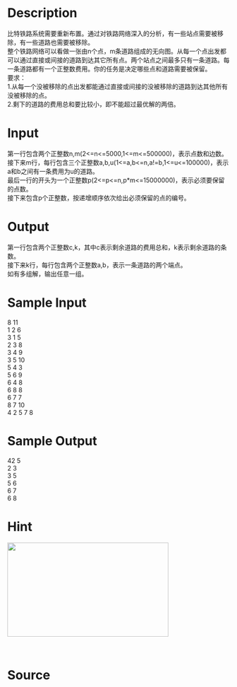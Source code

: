 
# Description

<div class="content"><div>比特铁路系统需要重新布置。通过对铁路网络深入的分析，有一些站点需要被移除，有一些道路也需要被移除。</div>
<div>整个铁路网络可以看做一张由n个点，m条道路组成的无向图。从每一个点出发都可以通过直接或间接的道路到达其它所有点。两个站点之间最多只有一条道路。每一条道路都有一个正整数费用。你的任务是决定哪些点和道路需要被保留。</div>
<div>要求：</div>
<div>1.从每一个没被移除的点出发都能通过直接或间接的没被移除的道路到达其他所有没被移除的点。</div>
<div>2.剩下的道路的费用总和要比较小，即不能超过最优解的两倍。</div>
<p></p></div>

# Input

<div class="content"><div>第一行包含两个正整数n,m(2&lt;=n&lt;=5000,1&lt;=m&lt;=500000)，表示点数和边数。</div>
<div>接下来m行，每行包含三个正整数a,b,u(1&lt;=a,b&lt;=n,a!=b,1&lt;=u&lt;=100000)，表示a和b之间有一条费用为u的道路。</div>
<div>最后一行的开头为一个正整数p(2&lt;=p&lt;=n,p*m&lt;=15000000)，表示必须要保留的点数。</div>
<div>接下来包含p个正整数，按递增顺序依次给出必须保留的点的编号。</div>
<p></p></div>

# Output

<div class="content"><div>第一行包含两个正整数c,k，其中c表示剩余道路的费用总和，k表示剩余道路的条数。</div>
<div>接下来k行，每行包含两个正整数a,b，表示一条道路的两个端点。</div>
<div>如有多组解，输出任意一组。</div>
<p></p></div>

# Sample Input

<div class="content"><span class="sampledata">8 11<br/>
1 2 6<br/>
3 1 5<br/>
2 3 8<br/>
3 4 9<br/>
3 5 10<br/>
5 4 3<br/>
5 6 9<br/>
6 4 8<br/>
6 8 8<br/>
6 7 7<br/>
8 7 10<br/>
4 2 5 7 8</span></div>

# Sample Output

<div class="content"><span class="sampledata">42 5<br/>
2 3<br/>
3 5<br/>
5 6<br/>
6 7<br/>
6 8</span></div>

# Hint

<div class="content"><p></p><p><img src="source/bzoj/4158/img/aHR0cHM6Ly9seWRzeS5jb20vSnVkZ2VPbmxpbmUvdXBsb2FkLzIwMTUwNy9waWMucG5n.png" width="365" height="213" alt=""/></p><br/>
<p></p><p></p></div>

# Source

<div class="content"><p><a href="problemset.php?search="></a></p></div>

